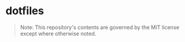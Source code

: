# dotfiles

> Note: This repository's contents are governed by the MIT license except where
> otherwise noted.
